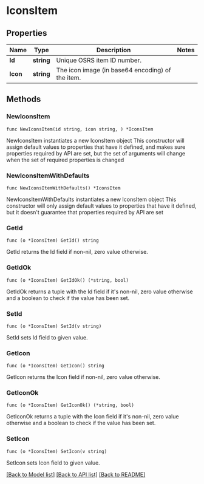 # IconsItem

## Properties

Name | Type | Description | Notes
------------ | ------------- | ------------- | -------------
**Id** | **string** | Unique OSRS item ID number. | 
**Icon** | **string** | The icon image (in base64 encoding) of the item. | 

## Methods

### NewIconsItem

`func NewIconsItem(id string, icon string, ) *IconsItem`

NewIconsItem instantiates a new IconsItem object
This constructor will assign default values to properties that have it defined,
and makes sure properties required by API are set, but the set of arguments
will change when the set of required properties is changed

### NewIconsItemWithDefaults

`func NewIconsItemWithDefaults() *IconsItem`

NewIconsItemWithDefaults instantiates a new IconsItem object
This constructor will only assign default values to properties that have it defined,
but it doesn't guarantee that properties required by API are set

### GetId

`func (o *IconsItem) GetId() string`

GetId returns the Id field if non-nil, zero value otherwise.

### GetIdOk

`func (o *IconsItem) GetIdOk() (*string, bool)`

GetIdOk returns a tuple with the Id field if it's non-nil, zero value otherwise
and a boolean to check if the value has been set.

### SetId

`func (o *IconsItem) SetId(v string)`

SetId sets Id field to given value.


### GetIcon

`func (o *IconsItem) GetIcon() string`

GetIcon returns the Icon field if non-nil, zero value otherwise.

### GetIconOk

`func (o *IconsItem) GetIconOk() (*string, bool)`

GetIconOk returns a tuple with the Icon field if it's non-nil, zero value otherwise
and a boolean to check if the value has been set.

### SetIcon

`func (o *IconsItem) SetIcon(v string)`

SetIcon sets Icon field to given value.



[[Back to Model list]](../README.md#documentation-for-models) [[Back to API list]](../README.md#documentation-for-api-endpoints) [[Back to README]](../README.md)


